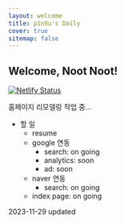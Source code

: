 ```yaml
---
layout: welcome
title: p1n9u's Daily
cover: true
sitemap: false
---
```


## Welcome, Noot Noot!

[![Netlify Status](https://api.netlify.com/api/v1/badges/d5d84e60-b849-4320-a405-709e097b3efb/deploy-status)](https://app.netlify.com/sites/p1n9u/deploys)

홈페이지 리모델링 작업 중... <br>

- 할 일
    - resume
    - google 연동
        - search: on going
        - analytics: soon
        - ad: soon
    - naver 연동
        - search: on going
    - index page: on going

2023-11-29 updated